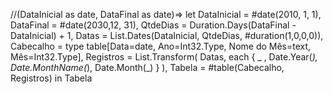 //(DataInicial as date, DataFinal as date)=>
let
    DataInicial = #date(2010, 1, 1),
    DataFinal = #date(2030,12, 31),
    QtdeDias = Duration.Days(DataFinal - DataInicial) + 1,
    Datas = List.Dates(DataInicial, QtdeDias, #duration(1,0,0,0)),
    Cabecalho = type table[Data=date, Ano=Int32.Type, Nome do Mês=text, Mês=Int32.Type],
    Registros = List.Transform(
        Datas,
        each {
            _ ,
            Date.Year(_),
            Date.MonthName(_),
            Date.Month(_)
        }
    ),
    Tabela = #table(Cabecalho, Registros)
in
    Tabela
